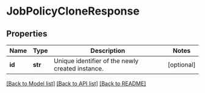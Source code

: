 # JobPolicyCloneResponse

## Properties
Name | Type | Description | Notes
------------ | ------------- | ------------- | -------------
**id** | **str** | Unique identifier of the newly created instance. | [optional] 

[[Back to Model list]](../README.md#documentation-for-models) [[Back to API list]](../README.md#documentation-for-api-endpoints) [[Back to README]](../README.md)


